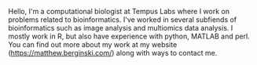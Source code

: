Hello, I'm a computational biologist at Tempus Labs where I work on problems related to bioinformatics. I've worked in several subfiends of bioinformatics such as image analysis and multiomics data analysis. I mostly work in R, but also have experience with python, MATLAB and perl. You can find out more about my work at my website (https://matthew.berginski.com/) along with ways to contact me.
